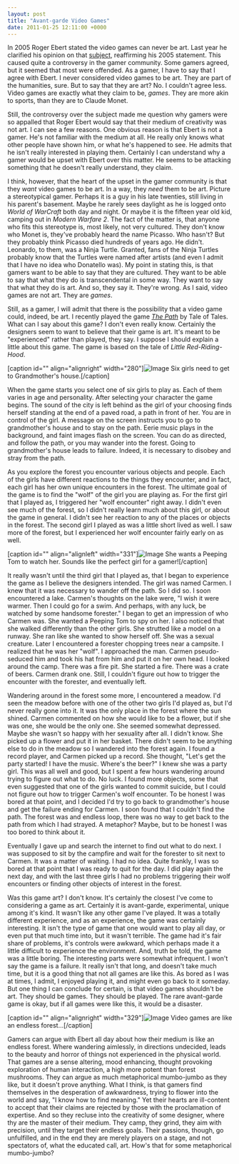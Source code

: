 ```yaml
---
layout: post
title: "Avant-garde Video Games"
date: 2011-01-25 12:11:00 +0000
---
```

In 2005 Roger Ebert stated the video games can never be art. Last year he clarified his opinion on that <a href="http://blogs.suntimes.com/ebert/2010/04/video_games_can_never_be_art.html">subject</a>, reaffirming his 2005 statement. This caused quite a controversy in the gamer community. Some gamers agreed, but it seemed that most were offended. As a gamer, I have to say that I agree with Ebert. I never considered video games to be art. They are part of the humanities, sure. But to say that they are art? No. I couldn't agree less. Video games are exactly what they claim to be, <i>games</i>. They are more akin to sports, than they are to Claude Monet.

Still, the controversy over the subject made me question why gamers were so appalled that Roger Ebert would say that their medium of creativity was not art. I can see a few reasons. One obvious reason is that Ebert is not a gamer. He's not familiar with the medium at all. He really only knows what other people have shown him, or what he's happened to see. He admits that he isn't really interested in playing them. Certainly I can understand why a gamer would be upset with Ebert over this matter. He seems to be attacking something that he doesn't really understand, they claim.

I think, however, that the heart of the upset in the gamer community is that they <i>want</i> video games to be art. In a way, they <i>need</i> them to be art. Picture a stereotypical gamer. Perhaps it is a guy in his late twenties, still living in his parent's basement. Maybe he rarely sees daylight as he is logged onto <i>World of WarCraft</i> both day and night. Or maybe it is the fifteen year old kid, camping out in <i>Modern Warfare 2</i>. The fact of the matter is, that anyone who fits this stereotype is, most likely, not very cultured. They don't know who Monet is, they've probably heard the name Picasso. Who hasn't? But they probably think Picasso died hundreds of years ago. He didn't. Leonardo, to them, was a Ninja Turtle. Granted, fans of the Ninja Turtles probably know that the Turtles were named after artists (and even I admit that I have no idea who Donatello was). My point in stating this, is that gamers want to be able to say that they are cultured. They want to be able to say that what they do is transcendental in some way. They want to say that what they do is art. And so, they say it. They're wrong. As I said, video games are not art. They are <i>games</i>.

Still, as a gamer, I will admit that there is the possibility that a video game could, indeed, be art. I recently played the game <a href="http://tale-of-tales.com/ThePath/"><i>The Path</i></a> by Tale of Tales. What can I say about this game? I don't even really know. Certainly the designers seem to want to believe that their game is art. It's meant to be "experienced" rather than played, they say. I suppose I should explain a little about this game. The game is based on the tale of <i>Little Red-Riding-Hood</i>.

[caption id="" align="alignright" width="280"]![Image](/https://www.jackeverett.com/rc_files/p/a/path1.JPG) Six girls need to get to Grandmother's house.[/caption]

When the game starts you select one of six girls to play as. Each of them varies in age and personality. After selecting your character the game begins. The sound of the city is left behind as the girl of your choosing finds herself standing at the end of a paved road, a path in front of her. You are in control of the girl. A message on the screen instructs you to go to grandmother's house and to stay on the path. Eerie music plays in the background, and faint images flash on the screen. You can do as directed, and follow the path, or you may wander into the forest. Going to grandmother's house leads to failure. Indeed, it is necessary to disobey and stray from the path.

As you explore the forest you encounter various objects and people. Each of the girls have different reactions to the things they encounter, and in fact, each girl has her own unique encounters in the forest. The ultimate goal of the game is to find the "wolf" of the girl you are playing as. For the first girl that I played as, I triggered her "wolf encounter" right away. I didn't even see much of the forest, so I didn't really learn much about this girl, or about the game in general. I didn't see her reaction to any of the places or objects in the forest. The second girl I played as was a little short lived as well. I saw more of the forest, but I experienced her wolf encounter fairly early on as well.

[caption id="" align="alignleft" width="331"]![Image](/https://www.jackeverett.com/rc_files/p/a/path2.JPG) She wants a Peeping Tom to watch her. Sounds like the perfect girl for a gamer![/caption]

It really wasn't until the third girl that I played as, that I began to experience the game as I believe the designers intended. The girl was named Carmen. I knew that it was necessary to wander off the path. So I did so. I soon encountered a lake. Carmen's thoughts on the lake were, "I wish it were warmer. Then I could go for a swim. And perhaps, with any luck, be watched by some handsome forester." I began to get an impression of who Carmen was. She wanted a Peeping Tom to spy on her. I also noticed that she walked differently than the other girls. She strutted like a model on a runway. She ran like she wanted to show herself off. She was a sexual creature. Later I encountered a forester chopping trees near a campsite. I realized that he was her "wolf". I approached the man. Carmen pseudo-seduced him and took his hat from him and put it on her own head. I looked around the camp. There was a fire pit. She started a fire. There was a crate of beers. Carmen drank one. Still, I couldn't figure out how to trigger the encounter with the forester, and eventually left.

Wandering around in the forest some more, I encountered a meadow. I'd seen the meadow before with one of the other two girls I'd played as, but I'd never really gone into it. It was the only place in the forest where the sun shined. Carmen commented on how she would like to be a flower, but if she was one, she would be the only one. She seemed somewhat depressed. Maybe she wasn't so happy with her sexuality after all. I didn't know. She picked up a flower and put it in her basket. There didn't seem to be anything else to do in the meadow so I wandered into the forest again. I found a record player, and Carmen picked up a record. She thought, "Let's get the party started! I have the music. Where's the beer?" I knew she was a party girl. This was all well and good, but I spent a few hours wandering around trying to figure out what to do. No luck. I found more objects, some that even suggested that one of the girls wanted to commit suicide, but I could not figure out how to trigger Carmen's wolf encounter. To be honest I was bored at that point, and I decided I'd try to go back to grandmother's house and get the failure ending for Carmen. I soon found that I couldn't find the path. The forest was and endless loop, there was no way to get back to the path from which I had strayed. A metaphor? Maybe, but to be honest I was too bored to think about it.

Eventually I gave up and search the internet to find out what to do next. I was supposed to sit by the campfire and wait for the forester to sit next to Carmen. It was a matter of waiting. I had no idea. Quite frankly, I was so bored at that point that I was ready to quit for the day. I did play again the next day, and with the last three girls I had no problems triggering their wolf encounters or finding other objects of interest in the forest.

Was this game art? I don't know. It's certainly the closest I've come to considering a game as art. Certainly it is avant-garde, experimental, unique among it's kind. It wasn't like any other game I've played. It was a totally different experience, and as an experience, the game was certainly interesting. It isn't the type of game that one would want to play all day, or even put that much time into, but it wasn't terrible. The game had it's fair share of problems, it's controls were awkward, which perhaps made it a little difficult to experience the environment. And, truth be told, the game was a little boring. The interesting parts were somewhat infrequent. I won't say the game is a failure. It really isn't that long, and doesn't take much time, but it is a good thing that not all games are like this. As bored as I was at times, I admit, I enjoyed playing it, and might even go back to it someday. But one thing I can conclude for certain, is that video games shouldn't be art. They should be games. They should be played. The rare avant-garde game is okay, but if all games were like this, it would be a disaster.

[caption id="" align="alignright" width="329"]![Image](/https://www.jackeverett.com/rc_files/p/a/path3.JPG) Video games are like an endless forest...[/caption]

Gamers can argue with Ebert all day about how their medium is like an endless forest. Where wandering aimlessly, in directions undecided, leads to the beauty and horror of things not experienced in the physical world. That games are a sense altering, mood enhancing, thought provoking exploration of human interaction, a high more potent than forest mushrooms. They can argue as much metaphorical mumbo-jumbo as they like, but it doesn't prove anything. What I think, is that gamers find themselves in the desperation of awkwardness, trying to flower into the world and say, "I know how to find meaning." Yet their hearts are ill-content to accept that their claims are rejected by those with the proclamation of expertise. And so they recluse into the creativity of some designer, where thy are the master of their medium. They camp, they grind, they aim with precision, until they target their endless goals. Their passions, though, go unfulfilled, and in the end they are merely players on a stage, and not spectators of, what the educated call, art. How's that for some metaphorical mumbo-jumbo?
